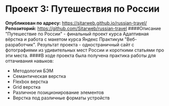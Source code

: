 # Проект 3: Путешествия по России
__Опубликован по адресу:__ https://sitarweb.github.io/russian-travel/
__Репозиторий:__ https://github.com/Sitarweb/russian-travel
####Описание
"Путешествие по России" - финальный проект курса Адаптивная вёрстка и работа с макетом курса Яндекс Практикум "Веб-разработчик". Результат проекта - одностраничный сайт с фотографиями из удивительных мест России и короткими статьями про эти места.
####В ходе проекта была получена практика работы для оттачивания навыков:
* Методология БЭМ
* Семантическая верстка
* Flexbox верстка
* Grid верстка
* Различное позиционирование элементов
* Верстка под различные форматы устройств